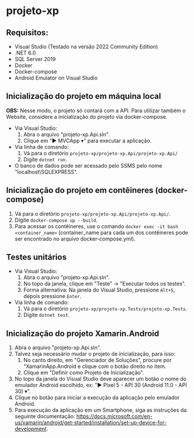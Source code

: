 # projeto-xp

## Requisitos:
- Visual Studio (Testado na versão 2022 Community Edition)
- .NET 6.0
- SQL Server 2019
- Docker
- Docker-compose
- Android Emulator on Visual Studio

## Inicialização do projeto em máquina local
**OBS:** Nesse modo, o projeto só contará com a API. Para utilizar também o Website, considere a inicialização do projeto via docker-compose.

- Via Visual Studio:
  1. Abra o arquivo "projeto-xp.Api.sln".
  2. Clique em "▶ MVCApp ▾" para executar a aplicação.
- Via linha de comando:
  1. Vá para o diretório ```projeto-xp/projeto-xp.Api/projeto-xp.Api/```
  2. Digite ```dotnet run```.
- O banco de dados pode ser acessado pelo SSMS pelo nome "localhost\SQLEXPRESS".

## Inicialização do projeto em contêineres (docker-compose)
  1. Vá para o diretório ```projeto-xp/projeto-xp.Api/projeto-xp.Api/```.
  2. Digite ```docker-compose up --build```.
  3. Para acessar os contêineres, use o comando ```docker exec -it bash <container_name>``` (container_name para cada um dos contêineres pode ser encontrado no arquivo docker-compose.yml).

## Testes unitários
- Via Visual Studio:
  1. Abra o arquivo "projeto-xp.Api.sln".
  2. No topo da janela, clique em "Teste" -> "Executar todos os testes".
  3. Forma alternativa: Na janela do Visual Studio, pressione ```Alt+S```, depois pressione ```Enter```.
- Via linha de comando:
  1. Vá para o diretório ```projeto-xp/projeto-xp.Tests/projeto-xp.Tests```.
  2. Digite ```dotnet test```.

## Inicialização do projeto Xamarin.Android
1. Abra o arquivo "projeto-xp.Api.sln".
2. Talvez seja necessário mudar o projeto de inicialização, para isso:
    1. No canto direito, em "Gerenciador de Soluções", procure por "XamarinApp.Android e clique com o botão direito no item.
    2. Clique em "Definir como Projeto de Inicialização".
3. No topo da janela do Visual Studio deve aparecer um botão o nome do emulador Android escolhido, ex: "▶ Pixel 5 - API 30 (Android 11.0 - API 30) ▾".
4. Clique no botão para iniciar a execução da aplicação pelo emulador Android.
5. Para execução da aplicação em um Smartphone, siga as instruções da seguinte documentação: <https://docs.microsoft.com/en-us/xamarin/android/get-started/installation/set-up-device-for-development>.